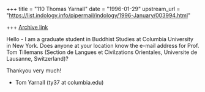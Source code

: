+++
title = "110 Thomas Yarnall"
date = "1996-01-29"
upstream_url = "https://list.indology.info/pipermail/indology/1996-January/003994.html"

+++
[Archive link](https://list.indology.info/pipermail/indology/1996-January/003994.html)

Hello - I am a graduate student in Buddhist Studies at Columbia 
University in New York. Does anyone at your location know the e-mail address 
for Prof. Tom Tillemans (Section de Langues et Civilzations Orientales, 
Universite de Lausanne, Switzerland)?

Thankyou very much!

 - Tom Yarnall (ty37 at columbia.edu)






